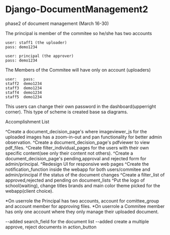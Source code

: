 # Django-DocumentManagement2
 phase2 of document management (March 16-30)

 The principal is member of the commitee so he/she has two accounts
	
	user: staff1 (the uploader)
	pass: demo1234

	user: principal (the approver)
	pass: demo1234

The Members of the Commitee will have only on account (uploaders)

	user:	pass:
	staff2	demo1234
	staff3	demo1234
	staff4	demo1234
	staff5	demo1234

This users can change their own password in the dashboard(upperright corner).
This type of scheme is created base sa diagrams.


Accomplishment List

^Create a document_decision_page's where imageviewer_js for the uploaded images has a
zoom-in-out and pan functionality for better admin observation.
^Create a document_decision_page's pdfviewer to view pdf_files.
^Create filter_individual_pages for the users with their own specific content(see only their content
not others).
^Create a document_decision_page's pending,approval and rejected form for admin/principal.
^Redesign UI for responsive web pages
^Create the notification_function inside the webapp for both users/commitee and admin/principal
if the status of the document changes
^Create a filter_list of approved,rejected and pending on document_lists
^Put the logo of school(waiting), change titles brands and main color theme picked for the webapp(client choice).

*On userrole the Principal has two accounts, account for comittee_group and account member
for approving files.
*On userrole a Commitee member has only one account where they only manage their
uploaded document.

--added search_field for the document list
--added create a multiple approve, reject documents in action_button
